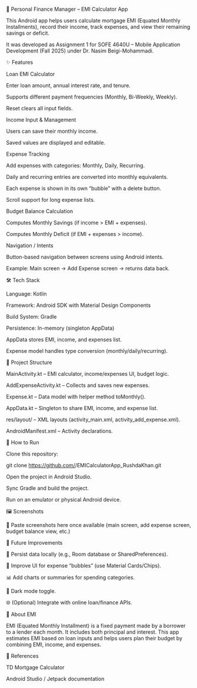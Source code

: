 💼 Personal Finance Manager – EMI Calculator App

This Android app helps users calculate mortgage EMI (Equated Monthly Installments), record their income, track expenses, and view their remaining savings or deficit.

It was developed as Assignment 1 for SOFE 4640U – Mobile Application Development (Fall 2025) under Dr. Nasim Beigi-Mohammadi.

✨ Features

Loan EMI Calculator

Enter loan amount, annual interest rate, and tenure.

Supports different payment frequencies (Monthly, Bi-Weekly, Weekly).

Reset clears all input fields.

Income Input & Management

Users can save their monthly income.

Saved values are displayed and editable.

Expense Tracking

Add expenses with categories: Monthly, Daily, Recurring.

Daily and recurring entries are converted into monthly equivalents.

Each expense is shown in its own “bubble” with a delete button.

Scroll support for long expense lists.

Budget Balance Calculation

Computes Monthly Savings (if income > EMI + expenses).

Computes Monthly Deficit (if EMI + expenses > income).

Navigation / Intents

Button-based navigation between screens using Android intents.

Example: Main screen → Add Expense screen → returns data back.

🛠 Tech Stack

Language: Kotlin

Framework: Android SDK with Material Design Components

Build System: Gradle

Persistence: In-memory (singleton AppData)

AppData stores EMI, income, and expenses list.

Expense model handles type conversion (monthly/daily/recurring).

📂 Project Structure

MainActivity.kt – EMI calculator, income/expenses UI, budget logic.

AddExpenseActivity.kt – Collects and saves new expenses.

Expense.kt – Data model with helper method toMonthly().

AppData.kt – Singleton to share EMI, income, and expense list.

res/layout/ – XML layouts (activity_main.xml, activity_add_expense.xml).

AndroidManifest.xml – Activity declarations.

🚀 How to Run

Clone this repository:

git clone https://github.com/<your-username>/EMICalculatorApp_RushdaKhan.git


Open the project in Android Studio.

Sync Gradle and build the project.

Run on an emulator or physical Android device.

🖼 Screenshots

📌 Paste screenshots here once available (main screen, add expense screen, budget balance view, etc.)

🔮 Future Improvements

💾 Persist data locally (e.g., Room database or SharedPreferences).

🎨 Improve UI for expense “bubbles” (use Material Cards/Chips).

📊 Add charts or summaries for spending categories.

📱 Dark mode toggle.

🌐 (Optional) Integrate with online loan/finance APIs.

📘 About EMI

EMI (Equated Monthly Installment) is a fixed payment made by a borrower to a lender each month. It includes both principal and interest. This app estimates EMI based on loan inputs and helps users plan their budget by combining EMI, income, and expenses.

📎 References

TD Mortgage Calculator

Android Studio / Jetpack documentation
